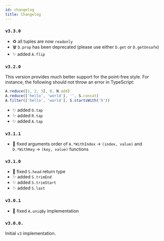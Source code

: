 ```yaml
---
id: changelog
title: Changelog
---
```


### `v3.3.0`

- ♻️ all tuples are now `readonly`
- 🗑 `D.prop` has been deprecated (please use either `D.get` or `D.getUnsafe`)
- ✨ added `A.flip`

### `v3.2.0`

This version provides much better support for the point-free style. For instance, the following should not throw an error in TypeScript:

```typescript
A.reduce([1, 2, 3], 0, N.add)
A.reduce(['hello', 'world'], '', S.concat)
A.filter(['hello', 'world'], S.startsWith('h'))
```

- ✨ added `O.tap`
- ✨ added `R.tap`
- ✨ added `A.tap`

### `v3.1.1`

- 🐛 fixed arguments order of `A.*WithIndex` → `(index, value)` and `D.*WithKey` → `(key, value)`  functions

### `v3.1.0`

- 🐛 fixed `S.head` return type
- ✨ added `S.trimEnd`
- ✨ added `S.trimStart`
- ✨ added `S.last`

### `v3.0.1`

- 🐛 fixed `A.uniqBy` implementation

### `v3.0.0.`

Initial `v3` implementation.
